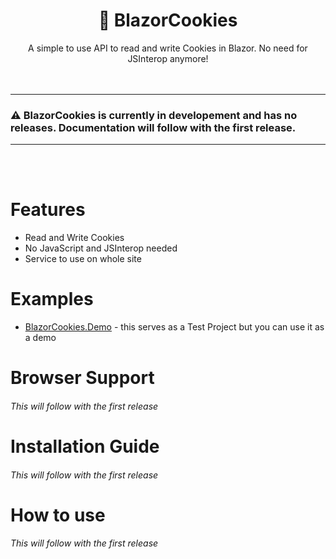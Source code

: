 <div align=center>
  <h1>🍪 BlazorCookies</h1>
  A simple to use API to read and write Cookies in Blazor. No need for JSInterop anymore!
</div>
<br />
<br />

---

### ⚠️ BlazorCookies is currently in developement and has no releases. Documentation will follow with the first release.
---
<br />
<br />

# Features
- Read and Write Cookies
- No JavaScript and JSInterop needed
- Service to use on whole site

# Examples
- [BlazorCookies.Demo](https://github.com/speyck/blazor-cookies/edit/main/BlazorCookies/BlazorCookies.Demo) - this serves as a Test Project but you can use it as a demo

# Browser Support
###### This will follow with the first release

# Installation Guide 
###### This will follow with the first release

# How to use
###### This will follow with the first release
